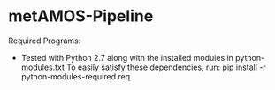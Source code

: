 # metAMOS-Pipeline
Required Programs:
- Tested with Python 2.7 along with the installed modules in python-modules.txt
To easily satisfy these dependencies, run:
    pip install -r python-modules-required.req
